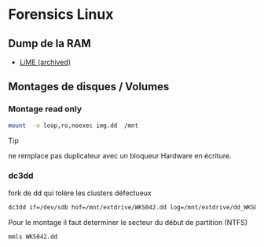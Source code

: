 # Forensics Linux

## Dump de la RAM

* [LiME (archived)](https://github.com/504ensicsLabs/LiME)

## Montages de disques / Volumes

### Montage read only

```bash
mount  -o loop,ro,noexec img.dd  /mnt
```

> [!TIP]
> ne remplace pas duplicateur avec un bloqueur Hardware en écriture.

### dc3dd

fork de dd qui tolère les clusters défectueux

```bash
dc3dd if=/dev/sdb hof=/mnt/extdrive/WKS042.dd log=/mnt/extdrive/dd_WKS042.log
```

Pour le montage il faut determiner le secteur du début de partition (NTFS)

```bash
mmls WKS042.dd
```
